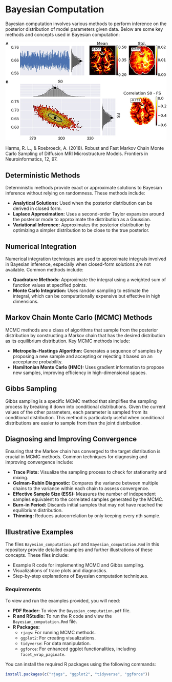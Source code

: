 # Bayesian Computation
Bayesian computation involves various methods to perform inference on the posterior distribution of model parameters given data. Below are some key methods and concepts used in Bayesian computation:

![Bayesian-Statistics](./MCMC.jpeg)

Harms, R. L., & Roebroeck, A. (2018). Robust and Fast Markov Chain Monte Carlo Sampling of Diffusion MRI Microstructure Models. Frontiers in Neuroinformatics, 12, 97.

## Deterministic Methods
Deterministic methods provide exact or approximate solutions to Bayesian inference without relying on randomness. These methods include:

- **Analytical Solutions:** Used when the posterior distribution can be derived in closed form.
- **Laplace Approximation:** Uses a second-order Taylor expansion around the posterior mode to approximate the distribution as a Gaussian.
- **Variational Inference:** Approximates the posterior distribution by optimizing a simpler distribution to be close to the true posterior.

## Numerical Integration
Numerical integration techniques are used to approximate integrals involved in Bayesian inference, especially when closed-form solutions are not available. Common methods include:

- **Quadrature Methods:** Approximate the integral using a weighted sum of function values at specified points.
- **Monte Carlo Integration:** Uses random sampling to estimate the integral, which can be computationally expensive but effective in high dimensions.

## Markov Chain Monte Carlo (MCMC) Methods
MCMC methods are a class of algorithms that sample from the posterior distribution by constructing a Markov chain that has the desired distribution as its equilibrium distribution. Key MCMC methods include:

- **Metropolis-Hastings Algorithm:** Generates a sequence of samples by proposing a new sample and accepting or rejecting it based on an acceptance probability.
- **Hamiltonian Monte Carlo (HMC):** Uses gradient information to propose new samples, improving efficiency in high-dimensional spaces.

## Gibbs Sampling
Gibbs sampling is a specific MCMC method that simplifies the sampling process by breaking it down into conditional distributions. Given the current values of the other parameters, each parameter is sampled from its conditional distribution. This method is particularly useful when conditional distributions are easier to sample from than the joint distribution.

## Diagnosing and Improving Convergence
Ensuring that the Markov chain has converged to the target distribution is crucial in MCMC methods. Common techniques for diagnosing and improving convergence include:

- **Trace Plots:** Visualize the sampling process to check for stationarity and mixing.
- **Gelman-Rubin Diagnostic:** Compares the variance between multiple chains to the variance within each chain to assess convergence.
- **Effective Sample Size (ESS):** Measures the number of independent samples equivalent to the correlated samples generated by the MCMC.
- **Burn-in Period:** Discards initial samples that may not have reached the equilibrium distribution.
- **Thinning:** Reduces autocorrelation by only keeping every nth sample.

## Illustrative Examples
The files `Bayesian_computation.pdf` and `Bayesian_computation.Rmd` in this repository provide detailed examples and further illustrations of these concepts. These files include:

- Example R code for implementing MCMC and Gibbs sampling.
- Visualizations of trace plots and diagnostics.
- Step-by-step explanations of Bayesian computation techniques.

### Requirements
To view and run the examples provided, you will need:

- **PDF Reader:** To view the `Bayesian_computation.pdf` file.
- **R and RStudio:** To run the R code and view the `Bayesian_computation.Rmd` file.
- **R Packages:**
  - `rjags`: For running MCMC methods.
  - `ggplot2`: For creating visualizations.
  - `tidyverse`: For data manipulation.
  - `ggforce`: For enhanced ggplot functionalities, including `facet_wrap_paginate`.

You can install the required R packages using the following commands:
```r
install.packages(c("rjags", "ggplot2", "tidyverse", "ggforce"))

